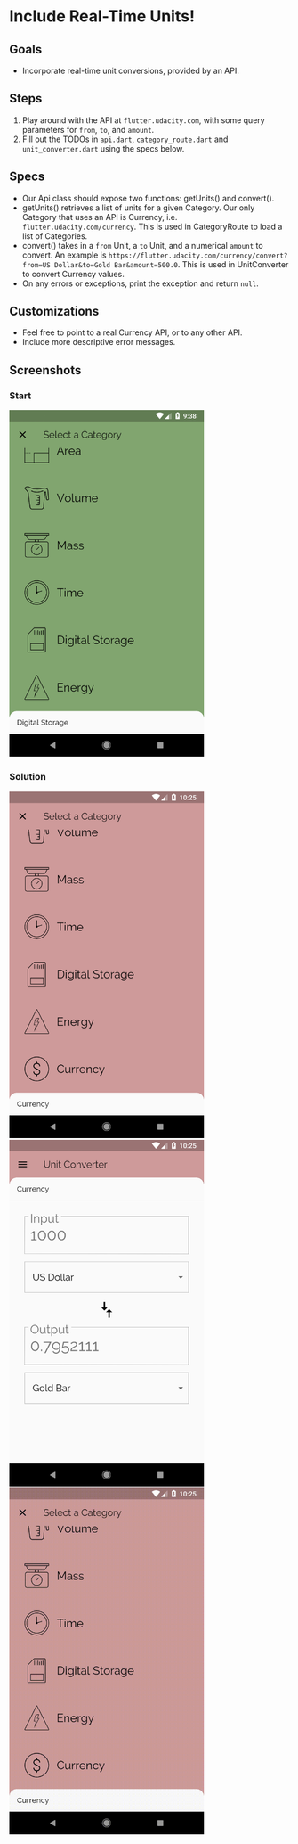 # Include Real-Time Units!

## Goals
- Incorporate real-time unit conversions, provided by an API.

## Steps
 1. Play around with the API at `flutter.udacity.com`, with some query parameters for `from`, `to`, and `amount`.
 2. Fill out the TODOs in `api.dart`, `category_route.dart` and `unit_converter.dart` using the specs below.

## Specs
 - Our Api class should expose two functions: getUnits() and convert().
 - getUnits() retrieves a list of units for a given Category. Our only Category that uses an API is Currency, i.e. `flutter.udacity.com/currency`. This is used in CategoryRoute to load a list of Categories.
 - convert() takes in a `from` Unit, a `to` Unit, and a numerical `amount` to convert. An example is `https://flutter.udacity.com/currency/convert?from=US Dollar&to=Gold Bar&amount=500.0`. This is used in UnitConverter to convert Currency values.
 - On any errors or exceptions, print the exception and return `null`.

## Customizations
 - Feel free to point to a real Currency API, or to any other API.
 - Include more descriptive error messages.

## Screenshots

### Start
<img src='../../screenshots/11_api.png' width='350'>

### Solution
<img src='../../screenshots/11_api_2.png' width='350'><img src='../../screenshots/11_api_3.png' width='350'>
<img src='../../screenshots/11_api_4.gif' width='350'>

